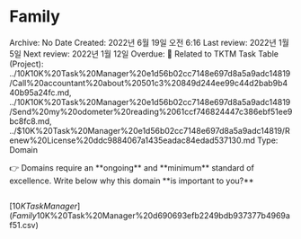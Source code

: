 # Family

Archive: No
Date Created: 2022년 6월 19일 오전 6:16
Last review: 2022년 1월 5일
Next review: 2022년 1월 12일
Overdue: 🚩
Related to TKTM Task Table (Project): ../$10K%20Task%20Manager%20e1d56b02cc7148e697d8a5a9adc14819/Fund%20SEP%20IRA%20e732da9f06c54141b12cc6a3966d63eb.md, ../$10K%20Task%20Manager%20e1d56b02cc7148e697d8a5a9adc14819/Call%20accountant%20about%20501c3%20849d244ee99c44d2bab9b440b95a24fc.md, ../$10K%20Task%20Manager%20e1d56b02cc7148e697d8a5a9adc14819/Research%20new%20life%20insurance%20policy%202930ac2464b8430ebbc846a526cc8951.md, ../$10K%20Task%20Manager%20e1d56b02cc7148e697d8a5a9adc14819/Send%20my%20odometer%20reading%2061ccf746824447c386ebf51ee9bc8fc8.md, ../$10K%20Task%20Manager%20e1d56b02cc7148e697d8a5a9adc14819/Renew%20License%20ddc9884067a1435eadac84edad537130.md
Type: Domain

<aside>
👉 Domains require an **ongoing** and **minimum** standard of excellence. Write below why this domain **is important to you?**

</aside>

```

```

[$10K Task Manager](Family%20d58ac55fef764e55bd8acf9e8fb162a7/$10K%20Task%20Manager%20d690693efb2249bdb937377b4969af51.csv)